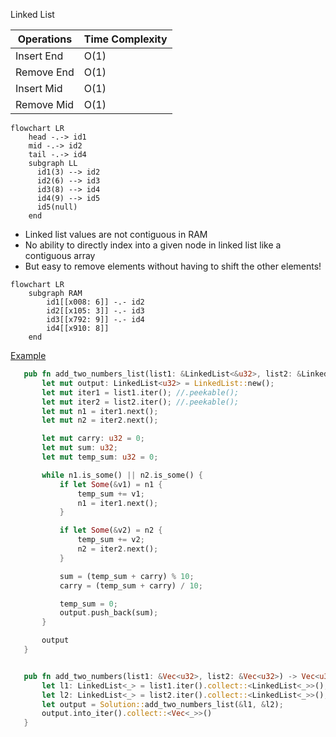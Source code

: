 Linked List

| Operations | Time Complexity |
|------------|-----------------|
| Insert End | O(1)            |
| Remove End | O(1)            |
| Insert Mid | O(1)            |
| Remove Mid | O(1)            |

```mermaid
flowchart LR
    head -.-> id1
    mid -.-> id2
    tail -.-> id4
    subgraph LL
      id1(3) --> id2
      id2(6) --> id3
      id3(8) --> id4
      id4(9) --> id5
      id5(null)
    end
```

* Linked list values are not contiguous in RAM
* No ability to directly index into a given node in linked list like a contiguous array
* But easy to remove elements without having to shift the other elements!

```mermaid
flowchart LR
    subgraph RAM
        id1[[x008: 6]] -.- id2
        id2[[x105: 3]] -.- id3
        id3[[x792: 9]] -.- id4
        id4[[x910: 8]]
    end
 ```
 
 [Example](https://github.com/brpandey/leetcode/blob/0e31aabff9b42b13c99bb286e5d3fb29c87242d5/rust/src/p0002_add_two_numbers.rs)
 
 ```rust
    pub fn add_two_numbers_list(list1: &LinkedList<&u32>, list2: &LinkedList<&u32>) -> LinkedList<u32> {
        let mut output: LinkedList<u32> = LinkedList::new();
        let mut iter1 = list1.iter(); //.peekable();
        let mut iter2 = list2.iter(); //.peekable();
        let mut n1 = iter1.next();
        let mut n2 = iter2.next();

        let mut carry: u32 = 0;
        let mut sum: u32;
        let mut temp_sum: u32 = 0;

        while n1.is_some() || n2.is_some() {
            if let Some(&v1) = n1 {
                temp_sum += v1;
                n1 = iter1.next();
            }

            if let Some(&v2) = n2 {
                temp_sum += v2;
                n2 = iter2.next();
            }

            sum = (temp_sum + carry) % 10;
            carry = (temp_sum + carry) / 10;

            temp_sum = 0;
            output.push_back(sum);
        }

        output
    }


    pub fn add_two_numbers(list1: &Vec<u32>, list2: &Vec<u32>) -> Vec<u32> {
        let l1: LinkedList<_> = list1.iter().collect::<LinkedList<_>>();
        let l2: LinkedList<_> = list2.iter().collect::<LinkedList<_>>();
        let output = Solution::add_two_numbers_list(&l1, &l2);
        output.into_iter().collect::<Vec<_>>()
    } 
 ```
